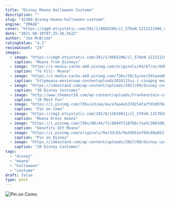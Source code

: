 ```yaml
---
title: "Disney Moana Halloween Costume"
description: ""
slug: "42308-disney-moana-halloween-costume"
engine: "IMAGE"
cover: "https://img0.etsystatic.com/201/1/8665206/il_570xN.1213111960_naq3.jpg"
date: "2021-08-30T07:25:36.562Z"
author: "Joe McBride"
ratingValue: "4.1"
reviewCount: "24"
images:
  - image: "https://img0.etsystatic.com/201/1/8665206/il_570xN.1213111960_naq3.jpg"
    caption: "Moana from Disneys"
  - image: "https://s-media-cache-ak0.pinimg.com/originals/64/bf/ac/64bfaca33e55556acadfb84a62f10a28.jpg"
    caption: "Te Fiti- Moana"
  - image: "https://s-media-cache-ak0.pinimg.com/736x/59/1a/ee/591aee869ecb77a1810fafc31ebff019--moana-disney-disney-princess.jpg"
    caption: "httpmoana-movieruwp-contentuploads201611tui-i-sinapng moana"
  - image: "https://ideastand.com/wp-content/uploads/2017/09/disney-costumes/16-disney-halloween-costume-diy.jpg"
    caption: "30 Disney Costumes"
  - image: "http://www.themost10.com/wp-content/uploads/Frankenstein-costume.jpg"
    caption: "10 Most Fun"
  - image: "https://i.pinimg.com/736x/e3/aa/4a/e3aa4a5378254fa7fd3d97842ace6db3.jpg"
    caption: "Pin on Como"
  - image: "https://img1.etsystatic.com/182/0/11610911/il_570xN.1317838883_ncl3.jpg"
    caption: "Moana Dress moana"
  - image: "https://i.pinimg.com/736x/88/44/f2/8844f2107b6c7aa5c3083d020b02ffab.jpg"
    caption: "benefits DIY Moana"
  - image: "https://i.pinimg.com/originals/9a/3d/b5/9a3db52ef84c60a8523305aff175f6cc.jpg"
    caption: "Pin on Disney"
  - image: "https://ideastand.com/wp-content/uploads/2017/09/disney-costumes/4-disney-halloween-costume-diy.jpg"
    caption: "30 Disney Costumes"
tags:
  - "disney"
  - "moana"
  - "halloween"
  - "costume"
draft: false
type: post
---
```



![Pin on Como](https://i.pinimg.com/736x/e3/aa/4a/e3aa4a5378254fa7fd3d97842ace6db3.jpg "Pin on Como")


<!--inArticleAds-->

<!--galleryOne-->


<!--inArticleAds-->

<!--galleryTwo-->


<!--galleryThree-->

